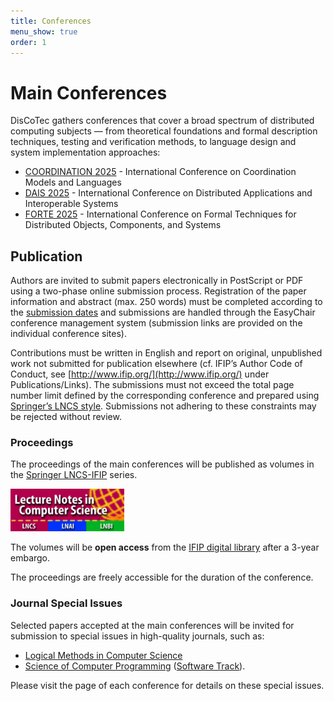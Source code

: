 ```yaml
---
title: Conferences
menu_show: true
order: 1
---
```


# Main Conferences
DisCoTec gathers conferences that cover a broad spectrum of distributed computing subjects — from theoretical foundations and formal description techniques, testing and verification methods, to language design and system implementation approaches:

* [COORDINATION 2025](coordination) - International Conference on Coordination Models and Languages
* [DAIS 2025](dais) - International Conference on Distributed Applications and Interoperable Systems
* [FORTE 2025](forte) - International Conference on Formal Techniques for Distributed Objects, Components, and Systems


## Publication

Authors are invited to submit papers electronically in PostScript or PDF using a two-phase online submission process. Registration of the paper information and abstract (max. 250 words) must be completed according to the [submission dates](dates) and submissions are handled through the EasyChair conference management system (submission links are provided on the individual conference sites).

Contributions must be written in English and report on original, unpublished work not submitted for publication elsewhere (cf. IFIP’s Author Code of Conduct, see [http://www.ifip.org/](http://www.ifip.org/) under Publications/Links). The submissions must not exceed the total page number limit defined by the corresponding conference and prepared using [Springer’s LNCS style](https://www.springer.com/gp/computer-science/lncs/conference-proceedings-guidelines). Submissions not adhering to these constraints may be rejected without review.

### Proceedings

The proceedings of the main conferences will be published as volumes in the [Springer LNCS-IFIP](https://www.springer.com/series/8345) series. 

<img src="lncs-logo.jpg" width="182" height="68"/>

The volumes will be **open access** from the [IFIP digital library](https://hal.inria.fr/IFIP/page/conferences) after a 3-year embargo.

The proceedings are freely accessible for the duration of the conference.

### Journal Special Issues
Selected papers accepted at the main conferences will be invited for submission to special issues in high-quality journals, such as:
* [Logical Methods in Computer Science](https://lmcs.episciences.org) 
* [Science of Computer Programming](https://www.journals.elsevier.com/science-of-computer-programming/) ([Software Track](https://www.journals.elsevier.com/science-of-computer-programming/call-for-software/a-new-software-track-on-original-software-publications-science-of-computer-programming)).

Please visit the page of each conference for details on these special issues.
